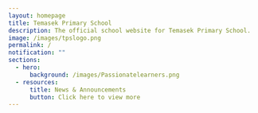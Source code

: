 ```yaml
---
layout: homepage
title: Temasek Primary School
description: The official school website for Temasek Primary School.
image: /images/tpslogo.png
permalink: /
notification: ""
sections:
  - hero:
      background: /images/Passionatelearners.png
  - resources:
      title: News & Announcements
      button: Click here to view more
---
```

